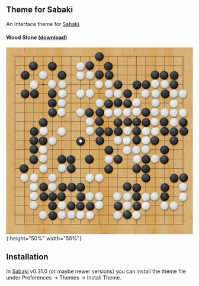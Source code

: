 ## Theme for Sabaki
An interface theme for [Sabaki](http://sabaki.yichuanshen.de/).

#### Wood Stone ([download](https://github.com/geovens/sabaki-theme/raw/master/woodstone/woodstone.asar))
![Screenshot](woodstone/screenshot.jpg){:height="50%" width="50%"}

## Installation
In [Sabaki](http://sabaki.yichuanshen.de/) v0.31.0 (or maybe newer versions) you can install the theme file under Preferences -> Themes -> Install Theme.
